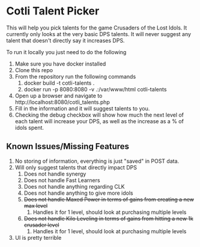 # Cotli Talent Picker
This will help you pick talents for the game Crusaders of the Lost Idols. It currently only looks at the very basic DPS talents. It will never suggest any talent that doesn't directly say it increases DPS.

To run it locally you just need to do the following
1. Make sure you have docker installed
2. Clone this repo
3. From the repository run the following commands
    1. docker build -t cotli-talents .
    2. docker run -p 8080:8080 -v .:/var/www/html cotli-talents
4. Open up a browser and navigate to http://localhost:8080/cotli_talents.php
5. Fill in the information and it will suggest talents to you.
6. Checking the debug checkbox will show how much the next level of each talent will increase your DPS, as well as the increase as a % of idols spent.

## Known Issues/Missing Features

1. No storing of information, everything is just "saved" in POST data.
2. Will only suggest talents that directly impact DPS
    1. Does not handle synergy
    2. Does not handle Fast Learners
    3. Does not handle anything regarding CLK
    4. Does not handle anything to give more idols
    5. ~~Does not handle Maxed Power in terms of gains from creating a new max level~~
        1. Handles it for 1 level, should look at purchasing multiple levels
    6. ~~Does not handle Kilo Leveling in terms of gains from hitting a new 1k crusader level~~
        1. Handles it for 1 level, should look at purchasing multiple levels
3. UI is pretty terrible
